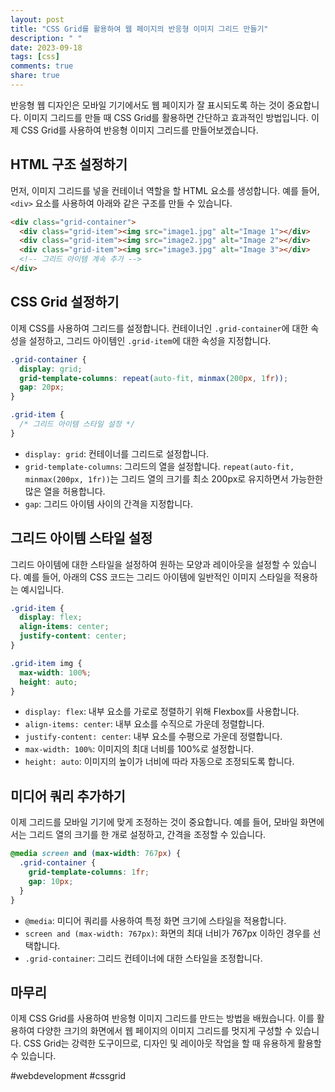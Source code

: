 ```yaml
---
layout: post
title: "CSS Grid를 활용하여 웹 페이지의 반응형 이미지 그리드 만들기"
description: " "
date: 2023-09-18
tags: [css]
comments: true
share: true
---
```


반응형 웹 디자인은 모바일 기기에서도 웹 페이지가 잘 표시되도록 하는 것이 중요합니다. 이미지 그리드를 만들 때 CSS Grid를 활용하면 간단하고 효과적인 방법입니다. 이제 CSS Grid를 사용하여 반응형 이미지 그리드를 만들어보겠습니다.

## HTML 구조 설정하기

먼저, 이미지 그리드를 넣을 컨테이너 역할을 할 HTML 요소를 생성합니다. 예를 들어, `<div>` 요소를 사용하여 아래와 같은 구조를 만들 수 있습니다.

```html
<div class="grid-container">
  <div class="grid-item"><img src="image1.jpg" alt="Image 1"></div>
  <div class="grid-item"><img src="image2.jpg" alt="Image 2"></div>
  <div class="grid-item"><img src="image3.jpg" alt="Image 3"></div>
  <!-- 그리드 아이템 계속 추가 -->
</div>
```

## CSS Grid 설정하기

이제 CSS를 사용하여 그리드를 설정합니다. 컨테이너인 `.grid-container`에 대한 속성을 설정하고, 그리드 아이템인 `.grid-item`에 대한 속성을 지정합니다.

```css
.grid-container {
  display: grid;
  grid-template-columns: repeat(auto-fit, minmax(200px, 1fr));
  gap: 20px;
}

.grid-item {
  /* 그리드 아이템 스타일 설정 */
}
```

- `display: grid`: 컨테이너를 그리드로 설정합니다.
- `grid-template-columns`: 그리드의 열을 설정합니다. `repeat(auto-fit, minmax(200px, 1fr))`는 그리드 열의 크기를 최소 200px로 유지하면서 가능한한 많은 열을 허용합니다.
- `gap`: 그리드 아이템 사이의 간격을 지정합니다.

## 그리드 아이템 스타일 설정

그리드 아이템에 대한 스타일을 설정하여 원하는 모양과 레이아웃을 설정할 수 있습니다. 예를 들어, 아래의 CSS 코드는 그리드 아이템에 일반적인 이미지 스타일을 적용하는 예시입니다.

```css
.grid-item {
  display: flex;
  align-items: center;
  justify-content: center;
}

.grid-item img {
  max-width: 100%;
  height: auto;
}
```

- `display: flex`: 내부 요소를 가로로 정렬하기 위해 Flexbox를 사용합니다.
- `align-items: center`: 내부 요소를 수직으로 가운데 정렬합니다.
- `justify-content: center`: 내부 요소를 수평으로 가운데 정렬합니다.
- `max-width: 100%`: 이미지의 최대 너비를 100%로 설정합니다.
- `height: auto`: 이미지의 높이가 너비에 따라 자동으로 조정되도록 합니다.

## 미디어 쿼리 추가하기

이제 그리드를 모바일 기기에 맞게 조정하는 것이 중요합니다. 예를 들어, 모바일 화면에서는 그리드 열의 크기를 한 개로 설정하고, 간격을 조정할 수 있습니다.

```css
@media screen and (max-width: 767px) {
  .grid-container {
    grid-template-columns: 1fr;
    gap: 10px;
  }
}
```

- `@media`: 미디어 쿼리를 사용하여 특정 화면 크기에 스타일을 적용합니다.
- `screen and (max-width: 767px)`: 화면의 최대 너비가 767px 이하인 경우를 선택합니다.
- `.grid-container`: 그리드 컨테이너에 대한 스타일을 조정합니다.

## 마무리

이제 CSS Grid를 사용하여 반응형 이미지 그리드를 만드는 방법을 배웠습니다. 이를 활용하여 다양한 크기의 화면에서 웹 페이지의 이미지 그리드를 멋지게 구성할 수 있습니다. CSS Grid는 강력한 도구이므로, 디자인 및 레이아웃 작업을 할 때 유용하게 활용할 수 있습니다.

#webdevelopment #cssgrid